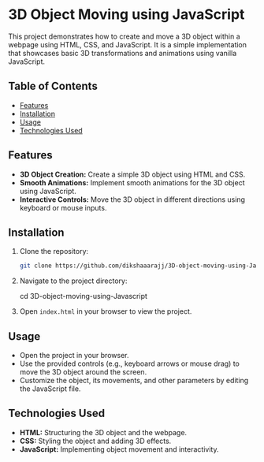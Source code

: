 # 3D Object Moving using JavaScript

This project demonstrates how to create and move a 3D object within a webpage using HTML, CSS, and JavaScript. It is a simple implementation that showcases basic 3D transformations and animations using vanilla JavaScript.

## Table of Contents

- [Features](#features)
- [Installation](#installation)
- [Usage](#usage)
- [Technologies Used](#technologies-used)

## Features

- **3D Object Creation:** Create a simple 3D object using HTML and CSS.
- **Smooth Animations:** Implement smooth animations for the 3D object using JavaScript.
- **Interactive Controls:** Move the 3D object in different directions using keyboard or mouse inputs.

## Installation

1. Clone the repository:
    ```bash
    git clone https://github.com/dikshaaarajj/3D-object-moving-using-Javascript.git
    ```

2. Navigate to the project directory:
    
    cd 3D-object-moving-using-Javascript


3. Open `index.html` in your browser to view the project.

## Usage

- Open the project in your browser.
- Use the provided controls (e.g., keyboard arrows or mouse drag) to move the 3D object around the screen.
- Customize the object, its movements, and other parameters by editing the JavaScript file.

## Technologies Used

- **HTML:** Structuring the 3D object and the webpage.
- **CSS:** Styling the object and adding 3D effects.
- **JavaScript:** Implementing object movement and interactivity.
